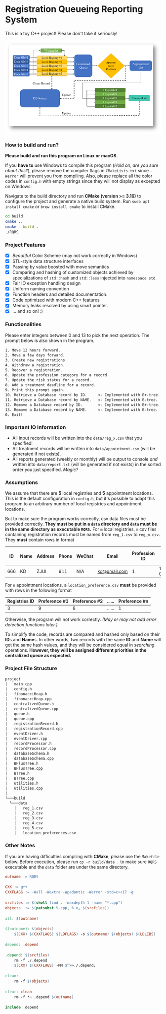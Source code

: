 # Registration Queueing Reporting System
This is a toy C++ project! Please don't take it seriously!

<p align="center">
  <img src="https://github.com/Brant-Skywalker/RQRS/blob/main/assets/sys_architecture.png?raw=true" alt="img" />
</p>


### How to build and run?

**Please build and run this program on Linux or macOS.**

If you **have to** use Windows to compile this program (*Hold on, are you sure about this?*), please remove the compiler
flags in `CMakeLists.txt` since `-Werror`
will prevent you from compiling. Also, please replace all the color codes in `config.h` with empty strings since they
will not
display as excepted on Windows.

Navigate to the build directory and run **CMake (version >= 3.16)** to configure the project and generate a native build
system. Run `sudo apt install cmake` or `brew install cmake` to install CMake.

```bash
cd build
cmake ..
cmake --build .
./RQRS
```

### Project Features

- [x] *Beautiful* Color Scheme (may not work correctly in Windows)
- [x] STL-style data structure interfaces
- [x] Passing by value boosted with move semantics
- [x] Comparing and hashing of customized objects achieved by specializations of `std::hash` and `std::less` injected
  into `namespace std`.
- [x] Fair IO exception handling design
- [x] Uniform naming convention
- [x] Function headers and detailed documentation.
- [x] Code optimized with modern C++ features
- [x] Memory leaks resolved by using smart pointer.
- [x] ... and so on! :)

### Functionalities

Please enter integers between 0 and 13 to pick the next operation.
The prompt below is also shown in the program.

    1. Move 12 hours forward.
    2. Move a few days forward.
    3. Create new registrations.
    4. Withdraw a registration.
    5. Recover a registration.
    6. Update the profession category for a record.
    7. Update the risk status for a record.
    8. Add a treatment deadline for a record.
    9. Print this prompt again.
    10. Retrieve a Database record by ID.     <- Implemented with B+-tree.
    11. Retrieve a Database record by NAME.   <- Implemented with B-tree.
    12. Remove a Database record by ID.       <- Implemented with B+-tree.
    13. Remove a Database record by NAME.     <- Implemented with B-tree.
    0. Exit!

### Important IO Information

* All input records will be written into the `data/reg_x.csv` that you specified!
* All treatment records will be written into `data/appointment.csv` (will be generated if not exists).
* All reports generated (weekly or monthly) will be output to console *and* written into `data/report.txt` (will be
  generated
  if not exists) in the sorted order you just specified. *Magic?*

### Assumptions

We assume that there are **5** local registries and **5** appointment locations. This is the default configuration
in `config.h`, but it's possible to adapt this program to an arbitrary number of local registries and appointment
locations.

But to make sure the program works correctly, csv data files must be provided correctly. **They must be put in a `data`
directory and `data` must be in the same directory as executable `RQRS`.** For `m` local registries, `m`
csv files containing registration records must be named from `reg_1.csv` to
`reg_m.csv`. They **must** contain rows in format

| ID  | Name | Address | Phone | WeChat | Email        | Profession ID | Date of Birth | Risk Status | Registry ID |
|-----|------|---------|-------|--------|--------------|---------------|---------------|-------------|-------------|
| 666 | KD   | ZJUI    | 911   | N/A    | kd@gmail.com | 1             | 1900-01-01    | 0           | 1           |

For `n` appointment locations, a `location_preference.csv` **must** be provided with rows in the following format

| Registries ID | Preference #1 | Preference #2 | ...... | Preference #n |
|---------------|---------------|---------------|--------|---------------|
| 3             | 9             | 8             | ...... | 1             |

Otherwise, the program will not work correctly. *(May or may not add error detection functions later.)*

To simplify the code, records are compared and hashed only based on their **ID**s and **Name**s. In other words, two
records with the same **ID** and **Name** will get the same hash values, and they will be considered equal in *searching* operations. **However, they will be assigned different priorities in the centralized queue as expected.**


### Project File Structure

```
project
|   main.cpp
|   config.h
|   fibonacciHeap.h
|   fibonacciHeap.cpp
|   centralizedQueue.h
|   centralizedQueue.cpp
|   queue.h
|   queue.cpp
|   registrationRecord.h
|   registrationRecord.cpp
|   eventDriver.h
|   eventDriver.cpp
|   recordProcessor.h
|   recordProcessor.cpp
|   databaseSchema.h
|   databaseSchema.cpp
|   BPlusTree.h
|   BPlusTree.cpp
|   BTree.h
|   BTree.cpp
|   utilities.h
|   utilities.cpp
|
└───build
  └───data
    │   reg_1.csv
    │   reg_2.csv
    │   reg_3.csv
    │   reg_4.csv
    │   reg_5.csv
    │   location_preferences.csv
```

### Other Notes

If you are having difficulties compiling with **CMake**, please use the `Makefile` below.
Before execution, please run `cp -r build/data .` to make sure `RQRS` executable and the `data` folder are under the
same directory.

```makefile
outname := RQRS

CXX := g++
CXXFLAGS := -Wall -Wextra -Wpedantic -Werror -std=c++17 -g

srcfiles := $(shell find . -maxdepth 1 -name "*.cpp")
objects  := $(patsubst %.cpp, %.o, $(srcfiles))

all: $(outname)

$(outname): $(objects)
	$(CXX) $(CXXFLAGS) $(LDFLAGS) -o $(outname) $(objects) $(LDLIBS)

depend: .depend

.depend: $(srcfiles)
	rm -f ./.depend
	$(CXX) $(CXXFLAGS) -MM $^>>./.depend;

clean:
	rm -f $(objects)

clear: clean
	rm -f *~ .depend $(outname)

include .depend
```
